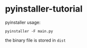 # pyinstaller-tutorial
pyinstaller usage:
```
pyinstaller -F main.py
```

the binary file is stored in `dist`
